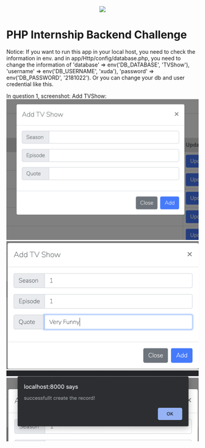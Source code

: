 <p align="center"><img src="https://res.cloudinary.com/dtfbvvkyp/image/upload/v1566331377/laravel-logolockup-cmyk-red.svg" width="400"></p>



<h1>PHP Internship Backend Challenge</h1>


Notice: If you want to run this app in your local host, you need to check the information in env. and in app/Http/config/database.php, you need to change the information of  'database' => env('DB_DATABASE', 'TVShow'),
'username' => env('DB_USERNAME', 'xuda'), 'password' => env('DB_PASSWORD', '2181022'). Or you can change your db and user credential like this.

In question 1, screenshot:
Add TVShow:
<img src="Screen Shot 2020-03-09 at 3.09.14 PM.png">
<img src="Screen Shot 2020-03-09 at 3.10.14 PM.png">
<img src="Screen Shot 2020-03-09 at 3.10.21 PM.png">






